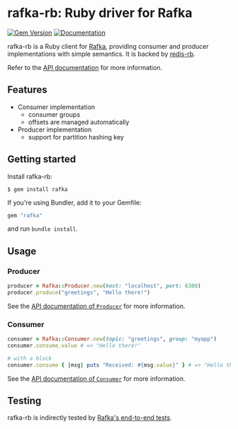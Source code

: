 rafka-rb: Ruby driver for Rafka
===============================================================================
[![Gem Version](https://badge.fury.io/rb/rafka.svg)](https://badge.fury.io/rb/rafka-rb)
[![Documentation](http://img.shields.io/badge/yard-docs-blue.svg)](http://www.rubydoc.info/github/skroutz/rafka-rb)

rafka-rb is a Ruby client for [Rafka](https://github.com/skroutz/rafka),
providing consumer and producer implementations with simple semantics.
It is backed by [redis-rb](https://github.com/redis/redis-rb).

Refer to the [API documentation](http://www.rubydoc.info/github/skroutz/rafka-rb)
for more information.



Features
-------------------------------------------------------------------------------

- Consumer implementation
  - consumer groups
  - offsets are managed automatically
- Producer implementation
  - support for partition hashing key




Getting started
-------------------------------------------------------------------------------
Install rafka-rb:

```shell
$ gem install rafka
```

If you're using Bundler, add it to your Gemfile:
```ruby
gem "rafka"
```
and run `bundle install`.






Usage
-------------------------------------------------------------------------------

### Producer

```ruby
producer = Rafka::Producer.new(host: "localhost", port: 6380)
producer.produce("greetings", "Hello there!")
```

See the [API documentation of `Producer`](http://www.rubydoc.info/github/skroutz/rafka-rb/Rafka/Producer) for more information.



### Consumer

```ruby
consumer = Rafka::Consumer.new(topic: "greetings", group: "myapp")
consumer.consume.value # => "Hello there!"

# with a block
consumer.consume { |msg| puts "Received: #{msg.value}" } # => "Hello there!"
```

See the [API documentation of `Consumer`](http://www.rubydoc.info/github/skroutz/rafka-rb/Rafka/Consumer) for more information.







Testing
-------------------------------------------------------------------------------

rafka-rb is indirectly tested by [Rafka's end-to-end tests](https://github.com/skroutz/rafka/tree/master/test).
